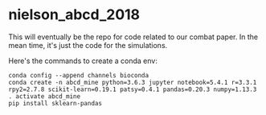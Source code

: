 # nielson_abcd_2018

This will eventually be the repo for code related to our combat paper. In the mean time, it's just the code for the simulations.

Here's the commands to create a conda env:

```
conda config --append channels bioconda
conda create -n abcd_mine python=3.6.3 jupyter notebook=5.4.1 r=3.3.1 rpy2=2.7.8 scikit-learn=0.19.1 patsy=0.4.1 pandas=0.20.3 numpy=1.13.3
. activate abcd_mine
pip install sklearn-pandas
```

